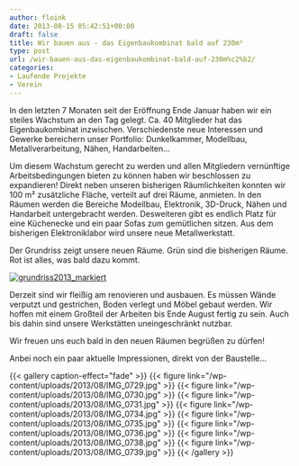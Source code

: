 ```yaml
---
author: floink
date: 2013-08-15 05:42:51+00:00
draft: false
title: Wir bauen aus - das Eigenbaukombinat bald auf 230m²
type: post
url: /wir-bauen-aus-das-eigenbaukombinat-bald-auf-230m%c2%b2/
categories:
- Laufende Projekte
- Verein
---
```


In den letzten 7 Monaten seit der Eröffnung Ende Januar haben wir ein steiles Wachstum an den Tag gelegt. Ca. 40 Mitglieder hat das Eigenbaukombinat inzwischen. Verschiedenste neue Interessen und Gewerke bereichern unser Portfolio: Dunkelkammer, Modellbau, Metallverarbeitung, Nähen, Handarbeiten...

Um diesem Wachstum gerecht zu werden und allen Mitgliedern vernünftige Arbeitsbedingungen bieten zu können haben wir beschlossen zu expandieren! <!-- more --> Direkt neben unseren bisherigen Räumlichkeiten konnten wir 100 m² zusätzliche Fläche, verteilt auf drei Räume, anmieten. In den Räumen werden die Bereiche Modellbau, Elektronik, 3D-Druck, Nähen und Handarbeit untergebracht werden. Desweiteren gibt es endlich Platz für eine Küchenecke und ein paar Sofas zum gemütlichen sitzen. Aus dem bisherigen Elektroniklabor wird unsere neue Metallwerkstatt.



Der Grundriss zeigt unsere neuen Räume. Grün sind die bisherigen Räume. Rot ist alles, was bald dazu kommt.


[![grundriss2013_markiert](/wp-content/uploads/2013/08/grundriss2013_markiert-1024x716.png)
](/wp-content/uploads/2013/08/grundriss2013_markiert.png)


Derzeit sind wir fleißig am renovieren und ausbauen. Es müssen Wände verputzt und gestrichen, Boden verlegt und Möbel gebaut werden. Wir hoffen mit einem Großteil der Arbeiten bis Ende August fertig zu sein. Auch bis dahin sind unsere Werkstätten uneingeschränkt nutzbar.

Wir freuen uns euch bald in den neuen Räumen begrüßen zu dürfen!

Anbei noch ein paar aktuelle Impressionen, direkt von der Baustelle...


{{< gallery caption-effect="fade" >}}
  {{< figure link="/wp-content/uploads/2013/08/IMG_0729.jpg" >}}
{{< figure link="/wp-content/uploads/2013/08/IMG_0730.jpg" >}}
{{< figure link="/wp-content/uploads/2013/08/IMG_0731.jpg" >}}
{{< figure link="/wp-content/uploads/2013/08/IMG_0734.jpg" >}}
{{< figure link="/wp-content/uploads/2013/08/IMG_0735.jpg" >}}
{{< figure link="/wp-content/uploads/2013/08/IMG_0736.jpg" >}}
{{< figure link="/wp-content/uploads/2013/08/IMG_0738.jpg" >}}
{{< figure link="/wp-content/uploads/2013/08/IMG_0739.jpg" >}}
{{< /gallery >}}
